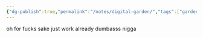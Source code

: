 ```yaml
---
{"dg-publish":true,"permalink":"/notes/digital-garden/","tags":["gardenEntry"]}
---
```


oh for fucks sake just work already dumbasss nigga

